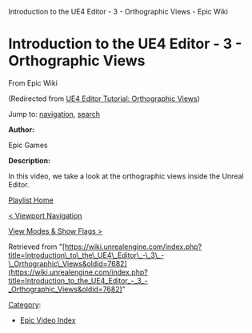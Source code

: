 Introduction to the UE4 Editor - 3 - Orthographic Views - Epic Wiki              

Introduction to the UE4 Editor - 3 - Orthographic Views
=======================================================

From Epic Wiki

(Redirected from [UE4 Editor Tutorial: Orthographic Views](/index.php?title=UE4_Editor_Tutorial:_Orthographic_Views&redirect=no "UE4 Editor Tutorial: Orthographic Views"))

Jump to: [navigation](#mw-navigation), [search](#p-search)

  

**Author:**

Epic Games

**Description:**

In this video, we take a look at the orthographic views inside the Unreal Editor.

  

[Playlist Home](/Category:Epic_Video_Playlists "Category:Epic Video Playlists")

[< Viewport Navigation](/Introduction_to_the_UE4_Editor_-_2_-_Viewport_Navigation "Introduction to the UE4 Editor - 2 - Viewport Navigation")

[View Modes & Show Flags >](/Introduction_to_the_UE4_Editor_-_4_-_View_Modes_%26_Show_Flags "Introduction to the UE4 Editor - 4 - View Modes & Show Flags")

Retrieved from "[https://wiki.unrealengine.com/index.php?title=Introduction\_to\_the\_UE4\_Editor\_-\_3\_-\_Orthographic\_Views&oldid=7682](https://wiki.unrealengine.com/index.php?title=Introduction_to_the_UE4_Editor_-_3_-_Orthographic_Views&oldid=7682)"

[Category](/Special:Categories "Special:Categories"):

*   [Epic Video Index](/index.php?title=Category:Epic_Video_Index&action=edit&redlink=1 "Category:Epic Video Index (page does not exist)")